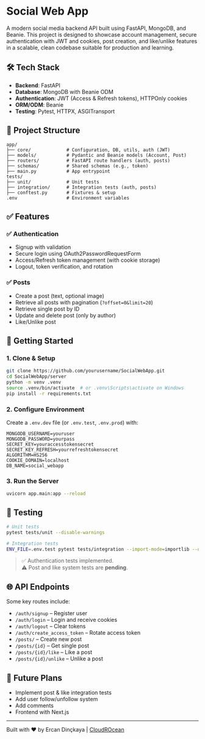 # Social Web App

A modern social media backend API built using FastAPI, MongoDB, and Beanie. This project is designed to showcase account management, secure authentication with JWT and cookies, post creation, and like/unlike features in a scalable, clean codebase suitable for production and learning.

## 🛠 Tech Stack

- **Backend**: FastAPI
- **Database**: MongoDB with Beanie ODM
- **Authentication**: JWT (Access & Refresh tokens), HTTPOnly cookies
- **ORM/ODM**: Beanie
- **Testing**: Pytest, HTTPX, ASGITransport

## 📂 Project Structure

```
app/
├── core/             # Configuration, DB, utils, auth (JWT)
├── models/           # Pydantic and Beanie models (Account, Post)
├── routers/          # FastAPI route handlers (auth, posts)
├── schemas/          # Shared schemas (e.g., token)
├── main.py           # App entrypoint
tests/
├── unit/             # Unit tests
├── integration/      # Integration tests (auth, posts)
├── conftest.py       # Fixtures & setup
.env                  # Environment variables
```

## ✅ Features

### ✅ Authentication

- Signup with validation
- Secure login using OAuth2PasswordRequestForm
- Access/Refresh token management (with cookie storage)
- Logout, token verification, and rotation

### ✅ Posts

- Create a post (text, optional image)
- Retrieve all posts with pagination (`?offset=0&limit=20`)
- Retrieve single post by ID
- Update and delete post (only by author)
- Like/Unlike post

## 🚀 Getting Started

### 1. Clone & Setup

```bash
git clone https://github.com/yourusername/SocialWebApp.git
cd SocialWebApp/server
python -m venv .venv
source .venv/bin/activate  # or .venv\Scripts\activate on Windows
pip install -r requirements.txt
```

### 2. Configure Environment

Create a `.env.dev` file (or `.env.test`, `.env.prod`) with:

```
MONGODB_USERNAME=youruser
MONGODB_PASSWORD=yourpass
SECRET_KEY=youraccesstokensecret
SECRET_KEY_REFRESH=yourrefreshtokensecret
ALGORITHM=HS256
COOKIE_DOMAIN=localhost
DB_NAME=social_webapp
```

### 3. Run the Server

```bash
uvicorn app.main:app --reload
```

## 🧪 Testing

```bash
# Unit tests
pytest tests/unit --disable-warnings

# Integration tests
ENV_FILE=.env.test pytest tests/integration --import-mode=importlib --disable-warnings
```

> ✅ Authentication tests implemented.  
> ⚠️ Post and like system tests are **pending**.

## 🌐 API Endpoints

Some key routes include:

- `/auth/signup` – Register user
- `/auth/login` – Login and receive cookies
- `/auth/logout` – Clear tokens
- `/auth/create_access_token` – Rotate access token
- `/posts/` – Create new post
- `/posts/{id}` – Get single post
- `/posts/{id}/like` – Like a post
- `/posts/{id}/unlike` – Unlike a post

## 📌 Future Plans

- Implement post & like integration tests
- Add user follow/unfollow system
- Add comments
- Frontend with Next.js

---

Built with ❤️ by Ercan Dinçkaya | [CloudROcean](https://play.google.com/store/search?q=cloudRocean&c=apps)
